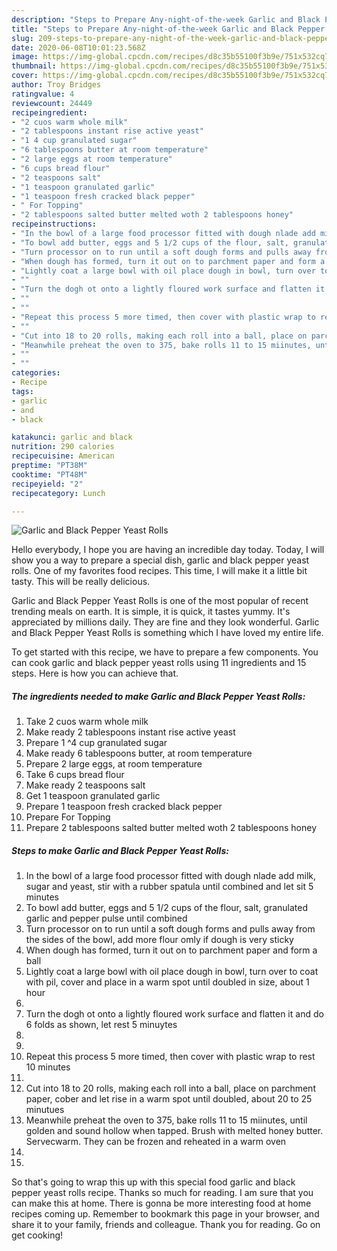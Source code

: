 ```yaml
---
description: "Steps to Prepare Any-night-of-the-week Garlic and Black Pepper Yeast Rolls"
title: "Steps to Prepare Any-night-of-the-week Garlic and Black Pepper Yeast Rolls"
slug: 209-steps-to-prepare-any-night-of-the-week-garlic-and-black-pepper-yeast-rolls
date: 2020-06-08T10:01:23.568Z
image: https://img-global.cpcdn.com/recipes/d8c35b55100f3b9e/751x532cq70/garlic-and-black-pepper-yeast-rolls-recipe-main-photo.jpg
thumbnail: https://img-global.cpcdn.com/recipes/d8c35b55100f3b9e/751x532cq70/garlic-and-black-pepper-yeast-rolls-recipe-main-photo.jpg
cover: https://img-global.cpcdn.com/recipes/d8c35b55100f3b9e/751x532cq70/garlic-and-black-pepper-yeast-rolls-recipe-main-photo.jpg
author: Troy Bridges
ratingvalue: 4
reviewcount: 24449
recipeingredient:
- "2 cuos warm whole milk"
- "2 tablespoons instant rise active yeast"
- "1 4 cup granulated sugar"
- "6 tablespoons butter at room temperature"
- "2 large eggs at room temperature"
- "6 cups bread flour"
- "2 teaspoons salt"
- "1 teaspoon granulated garlic"
- "1 teaspoon fresh cracked black pepper"
- " For Topping"
- "2 tablespoons salted butter melted woth 2 tablespoons honey"
recipeinstructions:
- "In the bowl of a large food processor fitted with dough nlade add milk, sugar and yeast, stir with a rubber spatula until combined and let sit 5 minutes"
- "To bowl add butter, eggs and 5 1/2 cups of the flour, salt, granulated garlic and pepper pulse until combined"
- "Turn processor on to run until a soft dough forms and pulls away from the sides of the bowl, add more flour omly if dough is very sticky"
- "When dough has formed, turn it out on to parchment paper and form a ball"
- "Lightly coat a large bowl with oil place dough in bowl, turn over to coat with pil, cover and place in a warm spot until doubled in size, about 1 hour"
- ""
- "Turn the dogh ot onto a lightly floured work surface and flatten it and do 6 folds as shown, let rest 5 minuytes"
- ""
- ""
- "Repeat this process 5 more timed, then cover with plastic wrap to rest 10 minutes"
- ""
- "Cut into 18 to 20 rolls, making each roll into a ball, place on parchment paper, cober and let rise in a warm spot until doubled, about 20 to 25 minutues"
- "Meanwhile preheat the oven to 375, bake rolls 11 to 15 miinutes, until golden and sound hollow when tapped. Brush with melted honey butter. Servecwarm. They can be frozen and reheated in a warm oven"
- ""
- ""
categories:
- Recipe
tags:
- garlic
- and
- black

katakunci: garlic and black 
nutrition: 290 calories
recipecuisine: American
preptime: "PT38M"
cooktime: "PT48M"
recipeyield: "2"
recipecategory: Lunch

---
```



![Garlic and Black Pepper Yeast Rolls](https://img-global.cpcdn.com/recipes/d8c35b55100f3b9e/751x532cq70/garlic-and-black-pepper-yeast-rolls-recipe-main-photo.jpg)

Hello everybody, I hope you are having an incredible day today. Today, I will show you a way to prepare a special dish, garlic and black pepper yeast rolls. One of my favorites food recipes. This time, I will make it a little bit tasty. This will be really delicious.



Garlic and Black Pepper Yeast Rolls is one of the most popular of recent trending meals on earth. It is simple, it is quick, it tastes yummy. It's appreciated by millions daily. They are fine and they look wonderful. Garlic and Black Pepper Yeast Rolls is something which I have loved my entire life.


To get started with this recipe, we have to prepare a few components. You can cook garlic and black pepper yeast rolls using 11 ingredients and 15 steps. Here is how you can achieve that.

<!--inarticleads1-->

##### The ingredients needed to make Garlic and Black Pepper Yeast Rolls:

1. Take 2 cuos warm whole milk
1. Make ready 2 tablespoons instant rise active yeast
1. Prepare 1 ^4 cup granulated sugar
1. Make ready 6 tablespoons butter, at room temperature
1. Prepare 2 large eggs, at room temperature
1. Take 6 cups bread flour
1. Make ready 2 teaspoons salt
1. Get 1 teaspoon granulated garlic
1. Prepare 1 teaspoon fresh cracked black pepper
1. Prepare  For Topping
1. Prepare 2 tablespoons salted butter melted woth 2 tablespoons honey




<!--inarticleads2-->

##### Steps to make Garlic and Black Pepper Yeast Rolls:

1. In the bowl of a large food processor fitted with dough nlade add milk, sugar and yeast, stir with a rubber spatula until combined and let sit 5 minutes
1. To bowl add butter, eggs and 5 1/2 cups of the flour, salt, granulated garlic and pepper pulse until combined
1. Turn processor on to run until a soft dough forms and pulls away from the sides of the bowl, add more flour omly if dough is very sticky
1. When dough has formed, turn it out on to parchment paper and form a ball
1. Lightly coat a large bowl with oil place dough in bowl, turn over to coat with pil, cover and place in a warm spot until doubled in size, about 1 hour
1. 
1. Turn the dogh ot onto a lightly floured work surface and flatten it and do 6 folds as shown, let rest 5 minuytes
1. 
1. 
1. Repeat this process 5 more timed, then cover with plastic wrap to rest 10 minutes
1. 
1. Cut into 18 to 20 rolls, making each roll into a ball, place on parchment paper, cober and let rise in a warm spot until doubled, about 20 to 25 minutues
1. Meanwhile preheat the oven to 375, bake rolls 11 to 15 miinutes, until golden and sound hollow when tapped. Brush with melted honey butter. Servecwarm. They can be frozen and reheated in a warm oven
1. 
1. 




So that's going to wrap this up with this special food garlic and black pepper yeast rolls recipe. Thanks so much for reading. I am sure that you can make this at home. There is gonna be more interesting food at home recipes coming up. Remember to bookmark this page in your browser, and share it to your family, friends and colleague. Thank you for reading. Go on get cooking!

